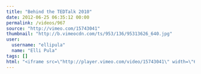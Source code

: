 ```yaml
---
title: "Behind the TEDTalk 2010"
date: 2012-06-25 06:35:12 00:00
permalink: /videos/967
source: "http://vimeo.com/15743041"
thumbnail: "http://b.vimeocdn.com/ts/953/136/95313626_640.jpg"
user:
  username: "ellipula"
  name: "Elli Pula"
tags: []
html: "<iframe src=\"http://player.vimeo.com/video/15743041\" width=\"640\" height=\"360\" frameborder=\"0\" webkitAllowFullScreen mozallowfullscreen allowFullScreen></iframe>"
---
```


